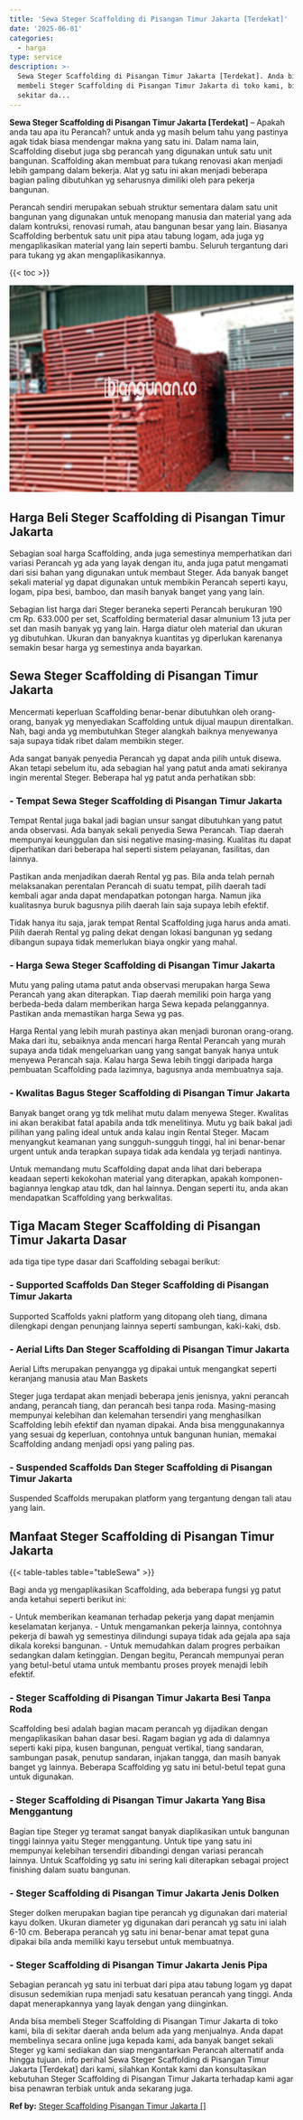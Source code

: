 ```yaml
---
title: 'Sewa Steger Scaffolding di Pisangan Timur Jakarta [Terdekat]'
date: '2025-06-01'
categories:
  - harga
type: service
description: >-
  Sewa Steger Scaffolding di Pisangan Timur Jakarta [Terdekat]. Anda bisa
  membeli Steger Scaffolding di Pisangan Timur Jakarta di toko kami, bila di
  sekitar da...
---
```


**Sewa Steger Scaffolding di Pisangan Timur Jakarta \[Terdekat\]** – Apakah anda tau apa itu Perancah? untuk anda yg masih belum tahu yang pastinya agak tidak biasa mendengar makna yang satu ini. Dalam nama lain, Scaffolding disebut juga sbg perancah yang digunakan untuk satu unit bangunan. Scaffolding akan membuat para tukang renovasi akan menjadi lebih gampang dalam bekerja. Alat yg satu ini akan menjadi beberapa bagian paling dibutuhkan yg seharusnya dimiliki oleh para pekerja bangunan.

Perancah sendiri merupakan sebuah struktur sementara dalam satu unit bangunan yang digunakan untuk menopang manusia dan material yang ada dalam kontruksi, renovasi rumah, atau bangunan besar yang lain. Biasanya Scaffolding berbentuk satu unit pipa atau tabung logam, ada juga yg mengaplikasikan material yang lain seperti bambu. Seluruh tergantung dari para tukang yg akan mengaplikasikannya.

{{< toc >}}

![Sewa Steger Scaffolding di Pisangan Timur Jakarta [Terdekat]](/images/sewa-scaffolding-steger-02.png)

## Harga Beli Steger Scaffolding di Pisangan Timur Jakarta

Sebagian soal harga Scaffolding, anda juga semestinya memperhatikan dari variasi Perancah yg ada yang layak dengan itu, anda juga patut mengamati dari sisi bahan yang digunakan untuk membaut Steger. Ada banyak banget sekali material yg dapat digunakan untuk membikin Perancah seperti kayu, logam, pipa besi, bamboo, dan masih banyak banget yang yang lain.

Sebagian list harga dari Steger beraneka seperti Perancah berukuran 190 cm Rp. 633.000 per set, Scaffolding bermaterial dasar almunium 13 juta per set dan masih banyak yg yang lain. Harga diatur oleh material dan ukuran yg dibutuhkan. Ukuran dan banyaknya kuantitas yg diperlukan karenanya semakin besar harga yg semestinya anda bayarkan.

## Sewa Steger Scaffolding di Pisangan Timur Jakarta

Mencermati keperluan Scaffolding benar-benar dibutuhkan oleh orang-orang, banyak yg menyediakan Scaffolding untuk dijual maupun direntalkan. Nah, bagi anda yg membutuhkan Steger alangkah baiknya menyewanya saja supaya tidak ribet dalam membikin steger.

Ada sangat banyak penyedia Perancah yg dapat anda pilih untuk disewa. Akan tetapi sebelum itu, ada sebagian hal yang patut anda amati sekiranya ingin merental Steger. Beberapa hal yg patut anda perhatikan sbb:

### \- Tempat Sewa Steger Scaffolding di Pisangan Timur Jakarta

Tempat Rental juga bakal jadi bagian unsur sangat dibutuhkan yang patut anda observasi. Ada banyak sekali penyedia Sewa Perancah. Tiap daerah mempunyai keunggulan dan sisi negative masing-masing. Kualitas itu dapat diperhatikan dari beberapa hal seperti sistem pelayanan, fasilitas, dan lainnya.

Pastikan anda menjadikan daerah Rental yg pas. Bila anda telah pernah melaksanakan perentalan Perancah di suatu tempat, pilih daerah tadi kembali agar anda dapat mendapatkan potongan harga. Namun jika kualitasnya buruk bagusnya pilih daerah lain saja supaya lebih efektif.

Tidak hanya itu saja, jarak tempat Rental Scaffolding juga harus anda amati. Pilih daerah Rental yg paling dekat dengan lokasi bangunan yg sedang dibangun supaya tidak memerlukan biaya ongkir yang mahal.

### \- Harga Sewa Steger Scaffolding di Pisangan Timur Jakarta

Mutu yang paling utama patut anda observasi merupakan harga Sewa Perancah yang akan diterapkan. Tiap daerah memiliki poin harga yang berbeda-beda dalam memberikan harga Sewa kepada pelanggannya. Pastikan anda memastikan harga Sewa yg pas.

Harga Rental yang lebih murah pastinya akan menjadi buronan orang-orang. Maka dari itu, sebaiknya anda mencari harga Rental Perancah yang murah supaya anda tidak mengeluarkan uang yang sangat banyak hanya untuk menyewa Perancah saja. Kalau harga Sewa lebih tinggi daripada harga pembuatan Scaffolding pada lazimnya, bagusnya anda membuatnya saja.

### \- Kwalitas Bagus Steger Scaffolding di Pisangan Timur Jakarta

Banyak banget orang yg tdk melihat mutu dalam menyewa Steger. Kwalitas ini akan berakibat fatal apabila anda tdk menelitinya. Mutu yg baik bakal jadi pilihan yang paling ideal untuk anda kalau ingin Rental Steger. Macam menyangkut keamanan yang sungguh-sungguh tinggi, hal ini benar-benar urgent untuk anda terapkan supaya tidak ada kendala yg terjadi nantinya.

Untuk memandang mutu Scaffolding dapat anda lihat dari beberapa keadaan seperti kekokohan material yang diterapkan, apakah komponen-bagiannya lengkap atau tdk, dan hal lainnya. Dengan seperti itu, anda akan mendapatkan Scaffolding yang berkwalitas.

## Tiga Macam Steger Scaffolding di Pisangan Timur Jakarta Dasar

ada tiga tipe type dasar dari Scaffolding sebagai berikut:

### \- Supported Scaffolds Dan Steger Scaffolding di Pisangan Timur Jakarta

Supported Scaffolds yakni platform yang ditopang oleh tiang, dimana dilengkapi dengan penunjang lainnya seperti sambungan, kaki-kaki, dsb.

### \- Aerial Lifts Dan Steger Scaffolding di Pisangan Timur Jakarta

Aerial Lifts merupakan penyangga yg dipakai untuk mengangkat seperti keranjang manusia atau Man Baskets

Steger juga terdapat akan menjadi beberapa jenis jenisnya, yakni perancah andang, perancah tiang, dan perancah besi tanpa roda. Masing-masing mempunyai kelebihan dan kelemahan tersendiri yang menghasilkan Scaffolding lebih efektif dan nyaman dipakai. Anda bisa menggunakannya yang sesuai dg keperluan, contohnya untuk bangunan hunian, memakai Scaffolding andang menjadi opsi yang paling pas.

### \- Suspended Scaffolds Dan Steger Scaffolding di Pisangan Timur Jakarta

Suspended Scaffolds merupakan platform yang tergantung dengan tali atau yang lain.

## Manfaat Steger Scaffolding di Pisangan Timur Jakarta

{{< table-tables table="tableSewa" >}}

Bagi anda yg mengaplikasikan Scaffolding, ada beberapa fungsi yg patut anda ketahui seperti berikut ini:

\- Untuk memberikan keamanan terhadap pekerja yang dapat menjamin keselamatan kerjanya. - Untuk mengamankan pekerja lainnya, contohnya pekerja di bawah yg semestinya dilindungi supaya tidak ada gejala apa saja dikala koreksi bangunan. - Untuk memudahkan dalam progres perbaikan sedangkan dalam ketinggian. Dengan begitu, Perancah mempunyai peran yang betul-betul utama untuk membantu proses proyek menajdi lebih efektif.

### \- Steger Scaffolding di Pisangan Timur Jakarta Besi Tanpa Roda

Scaffolding besi adalah bagian macam perancah yg dijadikan dengan mengaplikasikan bahan dasar besi. Ragam bagian yg ada di dalamnya seperti kaki pipa, kusen bangunan, penguat vertikal, tiang sandaran, sambungan pasak, penutup sandaran, injakan tangga, dan masih banyak banget yg lainnya. Beberapa Scaffolding yg satu ini betul-betul tepat guna untuk digunakan.

### \- Steger Scaffolding di Pisangan Timur Jakarta Yang Bisa Menggantung

Bagian tipe Steger yg teramat sangat banyak diaplikasikan untuk bangunan tinggi lainnya yaitu Steger menggantung. Untuk tipe yang satu ini mempunyai kelebihan tersendiri dibandingi dengan variasi perancah lainnya. Untuk Scaffolding yg satu ini sering kali diterapkan sebagai project finishing dalam suatu bangunan.

### \- Steger Scaffolding di Pisangan Timur Jakarta Jenis Dolken

Steger dolken merupakan bagian tipe perancah yg digunakan dari material kayu dolken. Ukuran diameter yg digunakan dari perancah yg satu ini ialah 6-10 cm. Beberapa perancah yg satu ini benar-benar amat tepat guna dipakai bila anda memiliki kayu tersebut untuk membuatnya.

### \- Steger Scaffolding di Pisangan Timur Jakarta Jenis Pipa

Sebagian perancah yg satu ini terbuat dari pipa atau tabung logam yg dapat disusun sedemikian rupa menjadi satu kesatuan perancah yang tinggi. Anda dapat menerapkannya yang layak dengan yang diinginkan.

Anda bisa membeli Steger Scaffolding di Pisangan Timur Jakarta di toko kami, bila di sekitar daerah anda belum ada yang menjualnya. Anda dapat membelinya secara online juga kepada kami, ada banyak banget sekali Steger yg kami sediakan dan siap mengantarkan Perancah alternatif anda hingga tujuan. info perihal Sewa Steger Scaffolding di Pisangan Timur Jakarta \[Terdekat\] dari kami, silahkan Kontak kami dan konsultasikan kebutuhan Steger Scaffolding di Pisangan Timur Jakarta terhadap kami agar bisa penawran terbiak untuk anda sekarang juga.

**Ref by:** [Steger Scaffolding Pisangan Timur Jakarta []](https://id.wikipedia.org/wiki/Steger)
